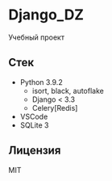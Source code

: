 # Django_DZ

Учебный проект

## Стек

- Python 3.9.2
	- isort, black, autoflake
	- Django < 3.3
	- Celery[Redis]
- VSCode
- SQLite 3

## Лицензия

MIT
